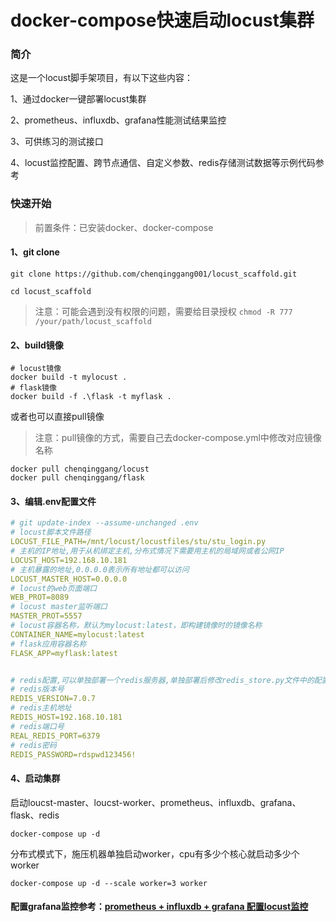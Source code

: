 # docker-compose快速启动locust集群

### 简介

这是一个locust脚手架项目，有以下这些内容：

1、通过docker一键部署locust集群

2、prometheus、influxdb、grafana性能测试结果监控

3、可供练习的测试接口

4、locust监控配置、跨节点通信、自定义参数、redis存储测试数据等示例代码参考

### 快速开始

> 前置条件：已安装docker、docker-compose

#### 1、git clone

```
git clone https://github.com/chenqinggang001/locust_scaffold.git
```

```
cd locust_scaffold
```

> 注意：可能会遇到没有权限的问题，需要给目录授权 `chmod -R 777 /your/path/locust_scaffold`

#### 2、build镜像

```shell
# locust镜像
docker build -t mylocust . 
# flask镜像
docker build -f .\flask -t myflask .
```

或者也可以直接pull镜像

> 注意：pull镜像的方式，需要自己去docker-compose.yml中修改对应镜像名称

```
docker pull chenqinggang/locust
docker pull chenqinggang/flask
```

#### 3、编辑.env配置文件

```yaml
# git update-index --assume-unchanged .env
# locust脚本文件路径
LOCUST_FILE_PATH=/mnt/locust/locustfiles/stu/stu_login.py
# 主机的IP地址,用于从机绑定主机,分布式情况下需要用主机的局域网或者公网IP
LOCUST_HOST=192.168.10.181
# 主机暴露的地址,0.0.0.0表示所有地址都可以访问
LOCUST_MASTER_HOST=0.0.0.0
# locust的web页面端口
WEB_PROT=8089
# locust master监听端口
MASTER_PROT=5557
# locust容器名称，默认为mylocust:latest，即构建镜像时的镜像名称
CONTAINER_NAME=mylocust:latest
# flask应用容器名称
FLASK_APP=myflask:latest


# redis配置,可以单独部署一个redis服务器,单独部署后修改redis_store.py文件中的配置即可
# redis版本号
REDIS_VERSION=7.0.7
# redis主机地址
REDIS_HOST=192.168.10.181
# redis端口号
REAL_REDIS_PORT=6379
# redis密码
REDIS_PASSWORD=rdspwd123456!
```

#### 4、启动集群

启动loucst-master、loucst-worker、prometheus、influxdb、grafana、flask、redis

```
docker-compose up -d
```

分布式模式下，施压机器单独启动worker，cpu有多少个核心就启动多少个worker

```
docker-compose up -d --scale worker=3 worker
```

#### 配置grafana监控参考：[prometheus + influxdb + grafana 配置locust监控](https://blog.csdn.net/qq_41522024/article/details/128997655)
